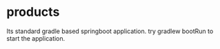 # products
Its standard gradle based springboot application. 
try
gradlew bootRun
to start the application.